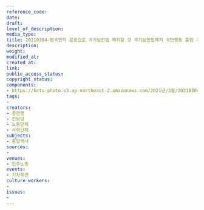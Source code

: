 ```yaml
---
reference_code: 
date: 
draft: 
level_of_description: 
media_type: 
title: 20210304-범국민적 운동으로 국가보안법 폐지할 것 국가보안법폐지 국민행동 출범 기자회견
description: 
weight: 
modified_at: 
created_at: 
link: 
public_access_status: 
copyright_status: 
components:
- https://kctu-photo.s3.ap-northeast-2.amazonaws.com/2021년/3월/20210304-범국민적+운동으로+국가보안법+폐지할+것+국가보안법폐지+국민행동+출범+기자회견/_1DX2550.jpg
tags:
- 
creators:
- 총연맹
- 진보당
- 노동단체
- 사회단체
subjects:
- 통일역사
sources:
- 
venues:
- 민주노총
events:
- 기자회견
culture_workers:
- 
issues:
- 
---
```

